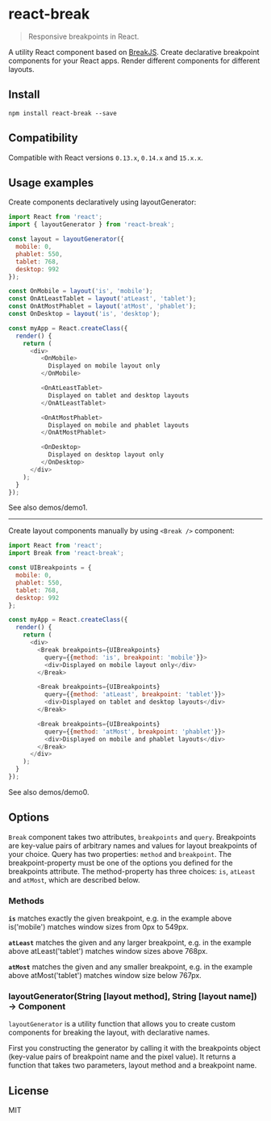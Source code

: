 # react-break

> Responsive breakpoints in React.

A utility React component based on
[BreakJS](https://github.com/nygardk/BreakJS/). Create declarative
breakpoint components for your React apps. Render different components
for different layouts.


## Install

```shell
npm install react-break --save
```

## Compatibility

Compatible with React versions `0.13.x`, `0.14.x` and `15.x.x`.

## Usage examples

Create components declaratively using layoutGenerator:

```js
import React from 'react';
import { layoutGenerator } from 'react-break';

const layout = layoutGenerator({
  mobile: 0,
  phablet: 550,
  tablet: 768,
  desktop: 992
});

const OnMobile = layout('is', 'mobile');
const OnAtLeastTablet = layout('atLeast', 'tablet');
const OnAtMostPhablet = layout('atMost', 'phablet');
const OnDesktop = layout('is', 'desktop');

const myApp = React.createClass({
  render() {
    return (
      <div>
         <OnMobile>
           Displayed on mobile layout only
         </OnMobile>

         <OnAtLeastTablet>
           Displayed on tablet and desktop layouts
         </OnAtLeastTablet>

         <OnAtMostPhablet>
           Displayed on mobile and phablet layouts
         </OnAtMostPhablet>

         <OnDesktop>
           Displayed on desktop layout only
         </OnDesktop>
      </div>
    );
  }
});
```
See also demos/demo1.

----------------------------------------------

Create layout components manually by using `<Break />` component:

```js
import React from 'react';
import Break from 'react-break';

const UIBreakpoints = {
  mobile: 0,
  phablet: 550,
  tablet: 768,
  desktop: 992
};

const myApp = React.createClass({
  render() {
    return (
      <div>
        <Break breakpoints={UIBreakpoints}
          query={{method: 'is', breakpoint: 'mobile'}}>
          <div>Displayed on mobile layout only</div>
        </Break>

        <Break breakpoints={UIBreakpoints}
          query={{method: 'atLeast', breakpoint: 'tablet'}}>
          <div>Displayed on tablet and desktop layouts</div>
        </Break>

        <Break breakpoints={UIBreakpoints}
          query={{method: 'atMost', breakpoint: 'phablet'}}>
          <div>Displayed on mobile and phablet layouts</div>
        </Break>
      </div>
    );
  }
});
```
See also demos/demo0.

## Options

`Break` component takes two attributes, `breakpoints` and `query`.
Breakpoints are key-value pairs of arbitrary names and values for
layout breakpoints of your choice. Query has two properties:
`method` and `breakpoint`. The breakpoint-property must be one of the
options you defined for the breakpoints attribute. The method-property
has three choices: `is`, `atLeast` and `atMost`, which are described below.

### Methods

__`is`__ matches exactly the given breakpoint, e.g. in the example
above is('mobile') matches window sizes from 0px to 549px.

__`atLeast`__ matches the given and any larger breakpoint, e.g.
in the example above atLeast('tablet') matches window sizes above 768px.

__`atMost`__ matches the given and any smaller breakpoint, e.g.
in the example above atMost('tablet') matches window size below 767px.

### layoutGenerator(String [layout method], String [layout name]) -> Component

`layoutGenerator` is a utility function that allows you to
create custom components for breaking the layout, with declarative names.

First you constructing the generator by calling it with the breakpoints
object (key-value pairs of breakpoint name and the pixel value). It returns a
function that takes two parameters, layout method and a breakpoint name.

## License

MIT
